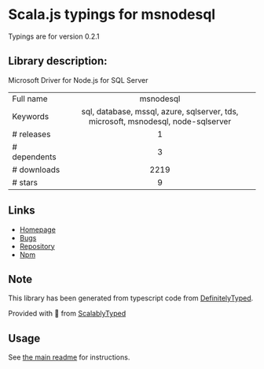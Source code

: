 
# Scala.js typings for msnodesql

Typings are for version 0.2.1

## Library description:
Microsoft Driver for Node.js for SQL Server

|                    |                 |
| ------------------ | :-------------: |
| Full name          | msnodesql |
| Keywords           | sql, database, mssql, azure, sqlserver, tds, microsoft, msnodesql, node-sqlserver |
| # releases         | 1 |
| # dependents       | 3 |
| # downloads        | 2219 |
| # stars            | 9 |

## Links
- [Homepage](https://github.com/WindowsAzure/node-sqlserver)
- [Bugs](https://github.com/WindowsAzure/node-sqlserver/issues)
- [Repository](https://github.com/WindowsAzure/node-sqlserver)
- [Npm](https://www.npmjs.com/package/msnodesql)
    


## Note
This library has been generated from typescript code from [DefinitelyTyped](https://definitelytyped.org).

Provided with :purple_heart: from [ScalablyTyped](https://github.com/oyvindberg/ScalablyTyped)

## Usage
See [the main readme](../../readme.md) for instructions.


